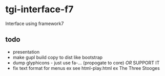# tgi-interface-f7
Interface using framework7

todo
----
- presentation
- make gupl build copy to dist like bootstrap
- dump glyphicons - just use fa-... (propogate to core) _OR_ SUPPORT IT
- fix text format for menus ex see html-play.html ex The Three Stooges
